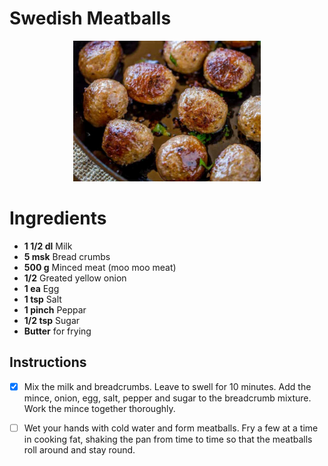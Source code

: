 # Swedish Meatballs

<center> 
    <img src="img/meatballs.jpg" alt="drawing" style="width:300px;"/> 
</center>


# Ingredients

- **1 1/2 dl** Milk
- **5 msk** Bread crumbs
- **500 g** Minced meat (moo moo meat)
- **1/2** Greated yellow onion
- **1 ea**  Egg
- **1 tsp** Salt
- **1 pinch** Peppar
- **1/2 tsp** Sugar
- **Butter** for frying


## Instructions

- [x] Mix the milk and breadcrumbs. Leave to swell for 10 minutes. Add the mince, onion, egg, salt, pepper and sugar to the breadcrumb mixture.  Work the mince together thoroughly.
  
- [ ] Wet your hands with cold water and form meatballs. Fry a few at a time in cooking fat, shaking the pan from time to time so that the meatballs roll around and stay round.

